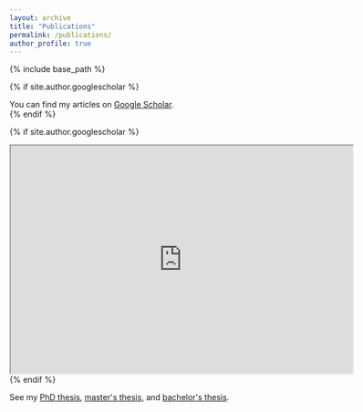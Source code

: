 ```yaml
---
layout: archive
title: "Publications"
permalink: /publications/
author_profile: true
---
```


{% include base_path %}


{% if site.author.googlescholar %}
  <div class="wordwrap">You can find my articles on <a href="{{site.author.googlescholar}}">Google Scholar</a>.</div>
{% endif %}

{% if site.author.googlescholar %}
  <iframe src="https://scholar.google.com/citations?user=3v4r1p8AAAAJ&hl=en" width="600" height="400"></iframe>
{% endif %}

See my [PhD thesis](https://lkugler.github.io/dissertation), [master's thesis](https://lkugler.github.io/mthesis), and [bachelor's thesis](https://lkugler.github.io/mthesis).
